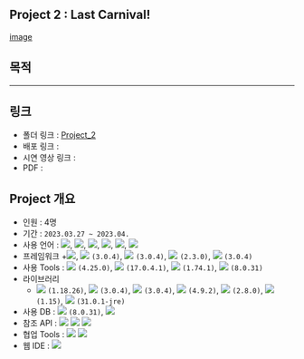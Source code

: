 ## Project 2 : Last Carnival!
[image](https://user-images.githubusercontent.com/120995555/230264797-1d51da65-b697-4a9a-a95a-6e3d594e6189.png)

## 목적

***

## 링크
- 폴더 링크 : [Project_2](https://github.com/Depra3/Human_Project2)
- 배포 링크 : 
- 시연 영상 링크 : 
- PDF : 

## Project 개요
- 인원 : 4명
- 기간 : `2023.03.27 ~ 2023.04.`
- 사용 언어 : <img src="https://img.shields.io/badge/Java-007396?style=flat&logo=Java&logoColor=white">, <img src="https://img.shields.io/badge/SQL-F80000?style=flat&logo=SQL&logoColor=white">, <img src="https://img.shields.io/badge/html-E34F26?style=flat&logo=html5&logoColor=white">, <img src="https://img.shields.io/badge/css-1572B6?style=flat&logo=css3&logoColor=white">, <img src="https://img.shields.io/badge/javascript-F7DF1E?style=flat&logo=javascript&logoColor=black">, <img src="https://img.shields.io/badge/jquery-0769AD?style=flat&logo=jquery&logoColor=white">
- 프레임워크
  +<img src="https://img.shields.io/badge/bootstrap-7952B3?style=flat&logo=bootstrap&logoColor=white">, <img src="https://img.shields.io/badge/springboot-6DB33F?style=flat&logo=springboot&logoColor=white"> `(3.0.4)`, <img src="https://img.shields.io/badge/springsecurity-6DB33F?style=flat&logo=springsecurity&logoColor=white"> `(3.0.4)`, <img src="https://img.shields.io/badge/MyBatis-6DB33F?style=flat&logo=MyBatis&logoColor=white"> `(2.3.0)`,               <img src="https://img.shields.io/badge/thymeleaf-005F0F?style=flat&logo=thymeleaf&logoColor=white"> `(3.0.4)`
- 사용 Tools : <img src="https://img.shields.io/badge/eclipseide-2C2255?style=flat&logo=eclipseide&logoColor=white"/> `(4.25.0)`, <img src="https://img.shields.io/badge/openjdk-FFFFFF?style=flat&logo=openjdk&logoColor=black"/> `(17.0.4.1)`, <img src="https://img.shields.io/badge/visualstudiocode-007ACC?style=flat&logo=visualstudiocode&logoColor=white"/> `(1.74.1)`, <img src="https://img.shields.io/badge/mysql-4479A1?style=flat&logo=mysql&logoColor=white"/> `(8.0.31)`
- 라이브러리
  + <img src="https://img.shields.io/badge/Lombok-6DB33F?style=flat&logo=Lombok&logoColor=white"> `(1.18.26)`, <img src="https://img.shields.io/badge/Validation-6DB33F?style=flat&logo=springboot&logoColor=white"> `(3.0.4)`, <img src="https://img.shields.io/badge/Devtools-6DB33F?style=flat&logo=springboot&logoColor=white"> `(3.0.4)`, <img src="https://img.shields.io/badge/OkHttp-6DB33F?style=flat&logo=OkHttp&logoColor=white"> `(4.9.2)`, <img src="https://img.shields.io/badge/commons.io-D22128?style=flat&logo=apache&logoColor=white"> `(2.8.0)`, <img src="https://img.shields.io/badge/commons.io-D22128?style=flat&logo=apache&logoColor=white"> `(1.15)`, <img src="https://img.shields.io/badge/Guava-4285F4?style=flat&logo=google&logoColor=white"> `(31.0.1-jre)`
- 사용 DB : <img src="https://img.shields.io/badge/mysql-4479A1?style=flat&logo=mysql&logoColor=white"/> `(8.0.31)`, <img src="https://img.shields.io/badge/mongodb-47A248?style=flat&logo=mongodb&logoColor=white"/>
- 참조 API : <img src="https://img.shields.io/badge/lastdotfm-D51007?style=flat&logo=lastdotfm&logoColor=white"/> <img src="https://img.shields.io/badge/youtube-FF0000?style=flat&logo=youtube&logoColor=white"/> <img src="https://img.shields.io/badge/kakao-FFCD00?style=flat&logo=kakao&logoColor=white"/>
- 협업 Tools : <img src="https://img.shields.io/badge/slack-4A154B?style=flat&logo=slack&logoColor=white"/> <img src="https://img.shields.io/badge/trello-0052CC?style=flat&logo=trello&logoColor=white"/>
- 웹 IDE : <img src="https://img.shields.io/badge/github-181717?style=flat&logo=github&logoColor=white"/>
